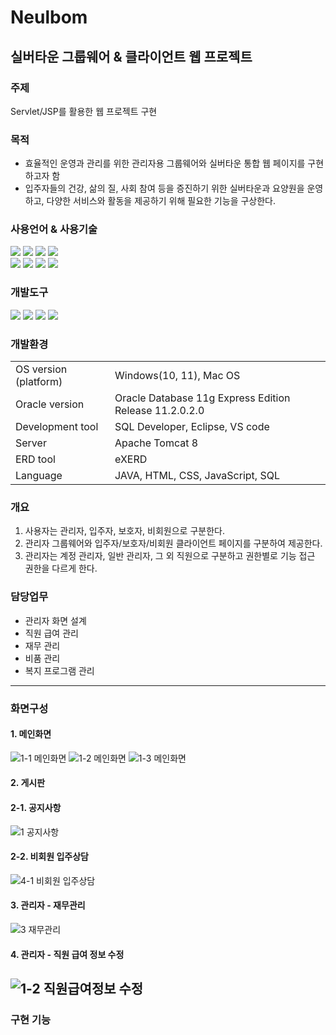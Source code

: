 # Neulbom
## 실버타운 그룹웨어 & 클라이언트 웹 프로젝트
### 주제
Servlet/JSP를 활용한 웹 프로젝트 구현

### 목적
- 효율적인 운영과 관리를 위한 관리자용 그룹웨어와 실버타운 통합 웹 페이지를 구현하고자 함
- 입주자들의 건강, 삶의 질, 사회 참여 등을 증진하기 위한 실버타운과 요양원을 운영하고,  다양한 서비스와 활동을 제공하기 위해 필요한 기능을 구상한다.
### 사용언어 & 사용기술
<img src="https://img.shields.io/badge/Java-007396?style=flat&logo=Java&logoColor=white" />  <img src="https://img.shields.io/badge/HTML5-E34F26?style=flat&logo=HTML5&logoColor=white" />  <img src="https://img.shields.io/badge/CSS3-1572B6?style=flat&logo=CSS3&logoColor=white" />  <img src="https://img.shields.io/badge/JavaScript-F7DF1E?style=flat&logo=JavaScript&logoColor=black"/> <br>
<img src="https://img.shields.io/badge/Oracle-F80000?style=flat&logo=oracle&logoColor=white"/>  <img src="https://img.shields.io/badge/jQuery-0769AD?style=flat&logo=jquery&logoColor=white"/>  <img src="https://img.shields.io/badge/Bootstrap-7952B3?style=flat&logo=bootstrap&logoColor=white"/>   <img src="https://img.shields.io/badge/Chart.js-FF6384?style=flat&logo=chart.js&logoColor=white"/>

### 개발도구
<img src="https://img.shields.io/badge/Eclipse IDE-2C2255?style=flat&logo=eclipseide&logoColor=white"/>  <img src="https://img.shields.io/badge/Visual Studio Code-007ACC?style=flat&logo=visualstudiocode&logoColor=white"/>  <img src="https://img.shields.io/badge/Tomcat-F8DC75?style=flat&logo=apachetomcat&logoColor=white"/>  <img src="https://img.shields.io/badge/Sourcetree-0052CC?style=flat&logo=sourcetree&logoColor=white"/> 

### 개발환경
<table>
  <tr>
    <td>OS version (platform)</td>
    <td>Windows(10, 11), Mac OS</td>
  </tr>
  <tr>
    <td>Oracle version</td>
    <td>Oracle Database 11g Express Edition Release 11.2.0.2.0</td>
  </tr>
  <tr>
    <td>Development tool</td>
    <td>SQL Developer, Eclipse, VS code</td>
  </tr>
  <tr>
    <td>Server</td>
    <td>Apache Tomcat 8</td>
  </tr>
  <tr>
    <td>ERD tool</td>
    <td>eXERD</td>
  </tr>
  <tr>
    <td>Language</td>
    <td>JAVA, HTML, CSS, JavaScript, SQL</td>
  </tr>
</table>

### 개요
1. 사용자는 관리자, 입주자, 보호자, 비회원으로 구분한다.
2. 관리자 그룹웨어와 입주자/보호자/비회원 클라이언트 페이지를 구분하여 제공한다.
3. 관리자는 계정 관리자, 일반 관리자, 그 외 직원으로 구분하고 권한별로 기능 접근 권한을 다르게 한다.


### 담당업무
- 관리자 화면 설계
- 직원 급여 관리
- 재무 관리 
- 비품 관리
- 복지 프로그램 관리

---
### 화면구성
#### 1. 메인화면
![1-1  메인화면](https://github.com/0hsoyeop/TW-Library/assets/131536077/c10348ee-cc0e-4dae-bfa0-250f585164f3)
![1-2  메인화면](https://github.com/0hsoyeop/TW-Library/assets/131536077/fbc9bff8-0659-4104-aa4f-8306c0f9c0df)
![1-3  메인화면](https://github.com/0hsoyeop/TW-Library/assets/131536077/32504c99-6fe2-4d9e-8894-bad4b00790f2)

#### 2. 게시판
#### 2-1. 공지사항
![1  공지사항](https://github.com/0hsoyeop/TW-Library/assets/131536077/2d7442ce-a3f5-4727-8fbe-c43d22f271f2)

#### 2-2. 비회원 입주상담
![4-1  비회원 입주상담](https://github.com/0hsoyeop/TW-Library/assets/131536077/12d9e993-7ce5-4cb7-b6c1-aaac2b033c86)

#### 3. 관리자 - 재무관리
![3  재무관리](https://github.com/0hsoyeop/TW-Library/assets/131536077/9fc98612-c5a1-4078-a735-4b691446c4b2)

#### 4. 관리자 - 직원 급여 정보 수정
![1-2  직원급여정보 수정](https://github.com/0hsoyeop/TW-Library/assets/131536077/3bc72eb3-769b-4e85-bd8b-d32445ef79a1) 
---
### 구현 기능
